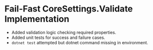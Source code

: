# Fail-Fast CoreSettings.Validate Implementation
- Added validation logic checking required properties.
- Added unit tests for success and failure cases.
- `dotnet test` attempted but dotnet command missing in environment.
